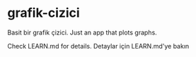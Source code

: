 # grafik-cizici
Basit bir grafik çizici.
Just an app that plots graphs.


Check LEARN.md for details.
Detaylar için LEARN.md'ye bakın
